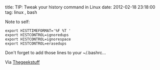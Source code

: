 title: TIP: Tweak your history command in Linux
date: 2012-02-18 23:18:00
tag:  linux , bash

Note to self:    

```
export HISTTIMEFORMAT='%F %T '
export HISTCONTROL=ignoredups
export HISTCONTROL=ignorespace
export HISTCONTROL=erasedups
```

Don't forget to add those lines to your ~/.bashrc...

Via [Thegeekstuff](http://www.thegeekstuff.com/2008/08/15-examples-to-master-linux-command-line-history/)   

